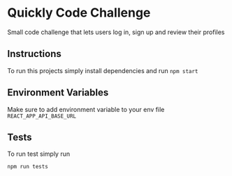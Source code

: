# Quickly Code Challenge

Small code challenge that lets users log in, sign up and review their profiles

## Instructions
To run this projects simply install dependencies and run
```npm start```

## Environment Variables
Make sure to add environment variable to your env file
`REACT_APP_API_BASE_URL` 

## Tests
To run test simply run 

```npm run tests```